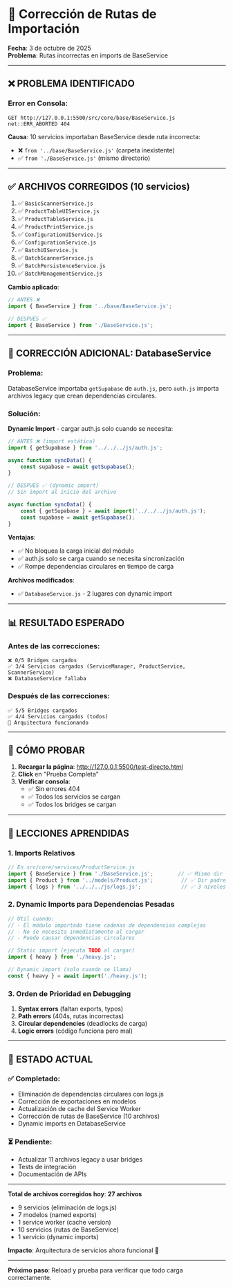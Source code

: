 # 🔧 Corrección de Rutas de Importación

**Fecha**: 3 de octubre de 2025  
**Problema**: Rutas incorrectas en imports de BaseService

---

## ❌ PROBLEMA IDENTIFICADO

### Error en Consola:
```
GET http://127.0.0.1:5500/src/core/base/BaseService.js net::ERR_ABORTED 404
```

**Causa**: 10 servicios importaban BaseService desde ruta incorrecta:
- ❌ `from '../base/BaseService.js'` (carpeta inexistente)
- ✅ `from './BaseService.js'` (mismo directorio)

---

## ✅ ARCHIVOS CORREGIDOS (10 servicios)

1. ✅ `BasicScannerService.js`
2. ✅ `ProductTableUIService.js`
3. ✅ `ProductTableService.js`
4. ✅ `ProductPrintService.js`
5. ✅ `ConfigurationUIService.js`
6. ✅ `ConfigurationService.js`
7. ✅ `BatchUIService.js`
8. ✅ `BatchScannerService.js`
9. ✅ `BatchPersistenceService.js`
10. ✅ `BatchManagementService.js`

**Cambio aplicado**:
```javascript
// ANTES ❌
import { BaseService } from '../base/BaseService.js';

// DESPUÉS ✅
import { BaseService } from './BaseService.js';
```

---

## 🔄 CORRECCIÓN ADICIONAL: DatabaseService

### Problema:
DatabaseService importaba `getSupabase` de `auth.js`, pero `auth.js` importa archivos legacy que crean dependencias circulares.

### Solución:
**Dynamic Import** - cargar auth.js solo cuando se necesita:

```javascript
// ANTES ❌ (import estático)
import { getSupabase } from '../../../js/auth.js';

async function syncData() {
    const supabase = await getSupabase();
}

// DESPUÉS ✅ (dynamic import)
// Sin import al inicio del archivo

async function syncData() {
    const { getSupabase } = await import('../../../js/auth.js');
    const supabase = await getSupabase();
}
```

**Ventajas**:
- ✅ No bloquea la carga inicial del módulo
- ✅ auth.js solo se carga cuando se necesita sincronización
- ✅ Rompe dependencias circulares en tiempo de carga

**Archivos modificados**:
- ✅ `DatabaseService.js` - 2 lugares con dynamic import

---

## 📊 RESULTADO ESPERADO

### Antes de las correcciones:
```
❌ 0/5 Bridges cargados
✅ 3/4 Servicios cargados (ServiceManager, ProductService, ScannerService)
❌ DatabaseService fallaba
```

### Después de las correcciones:
```
✅ 5/5 Bridges cargados
✅ 4/4 Servicios cargados (todos)
🎉 Arquitectura funcionando
```

---

## 🧪 CÓMO PROBAR

1. **Recargar la página**: http://127.0.0.1:5500/test-directo.html
2. **Click** en "Prueba Completa"
3. **Verificar consola**:
   - ✅ Sin errores 404
   - ✅ Todos los servicios se cargan
   - ✅ Todos los bridges se cargan

---

## 📝 LECCIONES APRENDIDAS

### 1. Imports Relativos
```javascript
// En src/core/services/ProductService.js
import { BaseService } from './BaseService.js';        // ✅ Mismo dir
import { Product } from '../models/Product.js';         // ✅ Dir padre
import { logs } from '../../../js/logs.js';             // ✅ 3 niveles arriba
```

### 2. Dynamic Imports para Dependencias Pesadas
```javascript
// Útil cuando:
// - El módulo importado tiene cadenas de dependencias complejas
// - No se necesita inmediatamente al cargar
// - Puede causar dependencias circulares

// Static import (ejecuta TODO al cargar)
import { heavy } from './heavy.js';

// Dynamic import (solo cuando se llama)
const { heavy } = await import('./heavy.js');
```

### 3. Orden de Prioridad en Debugging
1. **Syntax errors** (faltan exports, typos)
2. **Path errors** (404s, rutas incorrectas)
3. **Circular dependencies** (deadlocks de carga)
4. **Logic errors** (código funciona pero mal)

---

## 🎯 ESTADO ACTUAL

### ✅ Completado:
- Eliminación de dependencias circulares con logs.js
- Corrección de exportaciones en modelos
- Actualización de cache del Service Worker
- Corrección de rutas de BaseService (10 archivos)
- Dynamic imports en DatabaseService

### ⏳ Pendiente:
- Actualizar 11 archivos legacy a usar bridges
- Tests de integración
- Documentación de APIs

---

**Total de archivos corregidos hoy**: **27 archivos**
- 9 servicios (eliminación de logs.js)
- 7 modelos (named exports)
- 1 service worker (cache version)
- 10 servicios (rutas de BaseService)
- 1 servicio (dynamic imports)

**Impacto**: Arquitectura de servicios ahora funcional 🎉

---

**Próximo paso**: Reload y prueba para verificar que todo carga correctamente.
